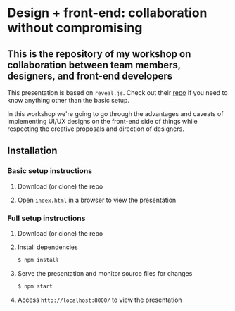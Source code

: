 # Design + front-end: collaboration without compromising
## This is the repository of my workshop on collaboration between team members, designers, and front-end developers

This presentation is based on `reveal.js`. Check out their [repo](https://github.com/hakimel/reveal.js/) if you need to know anything other than the basic setup.

In this workshop we're going to go through the advantages and caveats of implementing UI/UX designs on the front-end side of things while respecting the creative proposals and direction of designers.

## Installation

### Basic setup instructions

1. Download (or clone) the repo

3. Open `index.html` in a browser to view the presentation

### Full setup instructions

1. Download (or clone) the repo

2. Install dependencies
   ```sh
   $ npm install
   ```

3. Serve the presentation and monitor source files for changes
   ```sh
   $ npm start
   ```

4. Access `http://localhost:8000/` to view the presentation
